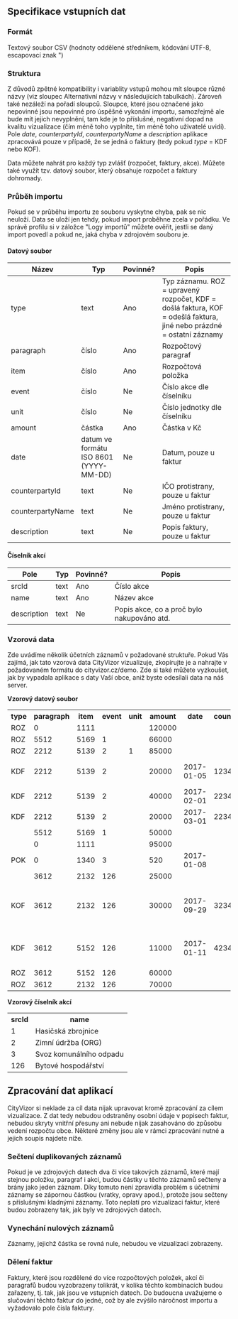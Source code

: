 ## Specifikace vstupních dat

### Formát

Textový soubor CSV (hodnoty oddělené středníkem, kódování UTF-8, escapovací znak ")

### Struktura

Z důvodů zpětné kompatibility i variablity vstupů mohou mít sloupce různé názvy (viz sloupec Alternativní názvy v následujících tabulkách). Zároveň také nezáleží na pořadí sloupců. Sloupce, které jsou označené jako nepovinné jsou nepovinné pro úspěšné vykonání importu, samozřejmě ale bude mít jejich nevyplnění, tam kde je to příslušné, negativní dopad na kvalitu vizualizace (čím méně toho vyplníte, tím méně toho uživatelé uvidí). Pole *date*, *counterpartyId*, *counterpartyName* a *description* aplikace zpracovává pouze v případě, že se jedná o faktury (tedy pokud *type* = KDF nebo KOF).

Data můžete nahrát pro každý typ zvlášť (rozpočet, faktury, akce). Můžete také využít tzv. datový soubor, který obsahuje rozpočet a faktury dohromady.

### Průběh importu
Pokud se v průběhu importu ze souboru vyskytne chyba, pak se nic neuloží. Data se uloží jen tehdy, pokud import proběhne zcela v pořádku. Ve správě profilu si v záložce "Logy importů" můžete ověřit, jestli se daný import povedl a pokud ne, jaká chyba v zdrojovém souboru je.

#### Datový soubor

<table class="table table-condensed table-hover table-striped">
  <thead>
    <tr><th>Název</th><th>Typ</th><th>Povinné?</th><th>Popis</th></tr>    
  </thead>
  <tbody>
    <tr><td>type</td><td>text</td><td>Ano</td><td>Typ záznamu. ROZ = upravený rozpočet, KDF = došlá faktura, KOF = odešlá faktura, jiné nebo prázdné = ostatní záznamy</td></tr>
    <tr><td>paragraph</td><td>číslo</td><td>Ano</td><td>Rozpočtový paragraf</td></tr>
    <tr><td>item</td><td>číslo</td><td>Ano</td><td>Rozpočtová položka</td></tr>
    <tr><td>event</td><td>číslo</td><td>Ne</td><td>Číslo akce dle číselníku</td></tr>
    <tr><td>unit</td><td>číslo</td><td>Ne</td><td>Číslo jednotky dle číselníku</td></tr>
    <tr><td>amount</td><td>částka</td><td>Ano</td><td>Částka v Kč</td></tr>
    <tr><td>date</td><td>datum ve formátu ISO 8601 (YYYY-MM-DD)</td><td>Ne</td><td>Datum, pouze u faktur</td></tr>
    <tr><td>counterpartyId</td><td>text</td><td>Ne</td><td>IČO protistrany, pouze u faktur</td></tr>
    <tr><td>counterpartyName</td><td>text</td><td>Ne</td><td>Jméno protistrany, pouze u faktur</td></tr>
    <tr><td>description</td><td>text</td><td>Ne</td><td>Popis faktury, pouze u faktur</td></tr>
  </tbody>
</table>
        
#### Číselník akcí

<table class="table table-condensed table-hover table-striped">
  <thead>
    <tr><th>Pole</th><th>Typ</th><th>Povinné?</th><th>Popis</th></tr>    
  </thead>
  <tbody>
  <tr><td>srcId</td><td>text</td><td>Ano</td><td>Číslo akce</td></tr>
    <tr><td>name</td><td>text</td><td>Ano</td><td>Název akce</td></tr>
    <tr><td>description</td><td>text</td><td>Ne</td><td>Popis akce, co a proč bylo nakupováno atd.</td></tr>
  </tbody>
</table>

### Vzorová data
Zde uvádíme několik účetních záznamů v požadované struktuře. Pokud Vás zajímá, jak tato vzorová data CityVizor vizualizuje, zkopírujte je a nahrajte v požadovaném formátu do cityvizor.cz/demo. Zde si také můžete vyzkoušet, jak by vypadala aplikace s daty Vaší obce, aniž byste odesílali data na náš server.

**Vzorový datový soubor**

<table class="table table-condensed table-hover table-striped">
  <tr>
    <th>type</th>
    <th>paragraph</th>
    <th>item</th>
    <th>event</th>
    <th>unit</th>
    <th>amount</th>
    <th>date</th>
    <th>counterpartyId</th>
    <th>counterpartyName</th>
    <th>description</th>
  </tr>
  <tr>
    <td>ROZ</td>
    <td>0</td>
    <td>1111</td>
    <td></td>
    <td></td>
    <td>120000</td>
    <td></td>
    <td></td>
    <td></td>
    <td></td>
  </tr>
  <tr>
    <td>ROZ</td>
    <td>5512</td>
    <td>5169</td>
    <td>1</td>
    <td></td>
    <td>66000</td>
    <td></td>
    <td></td>
    <td></td>
    <td></td>
  </tr>
  <tr>
    <td>ROZ</td>
    <td>2212</td>
    <td>5139</td>
    <td>2</td>
    <td>1</td>
    <td>85000</td>
    <td></td>
    <td></td>
    <td></td>
    <td></td>
  </tr>
  <tr>
    <td>KDF</td>
    <td>2212</td>
    <td>5139</td>
    <td>2</td>
    <td></td>
    <td>20000</td>
    <td>2017-01-05</td>
    <td>12345678</td>
    <td>Jiří Novák</td>
    <td>Uhrada za smluvené služby</td>
  </tr>
  <tr>
    <td>KDF</td>
    <td>2212</td>
    <td>5139</td>
    <td>2</td>
    <td></td>
    <td>40000</td>
    <td>2017-02-01</td>
    <td>22345678</td>
    <td>Doprava a.s.</td>
    <td>Uhrada za leden</td>
  </tr>
  <tr>
    <td>KDF</td>
    <td>2212</td>
    <td>5139</td>
    <td>2</td>
    <td></td>
    <td>20000</td>
    <td>2017-03-01</td>
    <td>22345678</td>
    <td>Doprava a.s.</td>
    <td>Uhrada za unor</td>
  </tr>
  <tr>
    <td></td>
    <td>5512</td>
    <td>5169</td>
    <td>1</td>
    <td></td>
    <td>50000</td>
    <td></td>
    <td></td>
    <td></td>
    <td></td>
  </tr>
  <tr>
    <td></td>
    <td>0</td>
    <td>1111</td>
    <td></td>
    <td></td>
    <td>95000</td>
    <td></td>
    <td></td>
    <td></td>
    <td></td>
  </tr>
  <tr>
    <td>POK</td>
    <td>0</td>
    <td>1340</td>
    <td>3</td>
    <td></td>
    <td>520</td>
    <td>2017-01-08</td>
    <td></td>
    <td></td>
    <td></td>
  </tr>
  <tr>
    <td></td>
    <td>3612</td>
    <td>2132</td>
    <td>126</td>
    <td></td>
    <td>25000</td>
    <td></td>
    <td></td>
    <td></td>
    <td></td>
  </tr>
  <tr>
    <td>KOF</td>
    <td>3612</td>
    <td>2132</td>
    <td>126</td>
    <td></td>
    <td>30000</td>
    <td>2017-09-29</td>
    <td>32345678</td>
    <td>ABC Group, a.s.</td>
    <td>Pronájem prostor právnické osobě – září</td>
  </tr>
  <tr>
    <td>KDF</td>
    <td>3612</td>
    <td>5152</td>
    <td>126</td>
    <td></td>
    <td>11000</td>
    <td>2017-01-11</td>
    <td>42345678</td>
    <td>RWE</td>
    <td>Byty - dodávka tep. energie </td>
  </tr>
  <tr>
    <td>ROZ</td>
    <td>3612</td>
    <td>5152</td>
    <td>126</td>
    <td></td>
    <td>60000</td>
    <td></td>
    <td></td>
    <td></td>
    <td></td>
  </tr>
  <tr>
    <td>ROZ</td>
    <td>3612</td>
    <td>2132</td>
    <td>126</td>
    <td></td>
    <td>70000</td>
    <td></td>
    <td></td>
    <td></td>
    <td></td>
  </tr>
</table>

**Vzorový číselník akcí**

<table class="table table-condensed table-hover table-striped">
  <tr>
    <th>srcId</th>
    <th>name</th>
  </tr>
  <tr>
    <td>1</td>
    <td>Hasičská zbrojnice</td>
  </tr>
  <tr>
    <td>2</td>
    <td>Zimní údržba (ORG)</td>
  </tr>
  <tr>
    <td>3</td>
    <td>Svoz komunálního odpadu</td>
  </tr>
  <tr>
    <td>126</td>
    <td>Bytové hospodářství</td>
  </tr>
</table>

## Zpracování dat aplikací

CityVizor si neklade za cíl data nijak upravovat kromě zpracování za cílem vizualizace. Z dat tedy nebudou odstraněny osobní údaje v popisech faktur, nebudou skryty vnitřní přesuny ani nebude nijak zasahováno do způsobu vedení rozpočtu obce. Některé změny jsou ale v rámci zpracování nutné a jejich soupis najdete níže.

### Sečtení duplikovaných záznamů
Pokud je ve zdrojových datech dva či více takových záznamů, které mají stejnou položku, paragraf i akci, budou částky u těchto záznamů sečteny a brány jako jeden záznam. Díky tomuto není zpravidla problém s účetními záznamy se zápornou částkou (vratky, opravy apod.), protože jsou sečteny s příslušnými kladnými záznamy. Toto neplatí pro vizualizaci faktur, které budou zobrazeny tak, jak byly ve zdrojových datech.

### Vynechání nulových záznamů
Záznamy, jejichž částka se rovná nule, nebudou ve vizualizaci zobrazeny.

### Dělení faktur
Faktury, které jsou rozdělené do více rozpočtových položek, akcí či paragrafů budou vyzobrazeny tolikrát, v kolika těchto kombinacích budou zařazeny, tj. tak, jak jsou ve vstupních datech. Do budoucna uvažujeme o slučování těchto faktur do jedné, což by ale zvýšilo náročnost importu a vyžadovalo pole čísla faktury.

